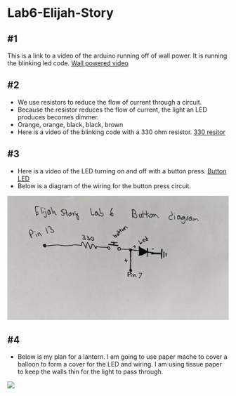 # Lab6-Elijah-Story
 
## #1
This is a link to a video of the arduino running off of wall power. It is running the blinking led code.
[Wall powered video](https://photos.app.goo.gl/CHZoEDzRAf6q8swK9)

## #2
- We use resistors to reduce the flow of current through a circuit.
- Because the resistor reduces the flow of current, the light an LED produces becomes dimmer.
- Orange, orange, black, black, brown
- Here is a video of the blinking code with a 330 ohm resistor. [330 resitor](https://photos.app.goo.gl/ZR5wpno869bxR38Q9)

## #3
- Here is a video of the LED turning on and off with a button press. [Button LED](https://photos.app.goo.gl/QXfSZPQydxC5HqB19)
- Below is a diagram of the wiring for the button press circuit.
<img src="images/button-diagram.jpg" width = 640>

## #4
- Below is my plan for a lantern. I am going to use paper mache to cover a balloon to form a cover for the LED and wiring. I am using tissue paper to keep the walls thin for the light to pass through.
<img src="images/lantren-design.jpg" height = 640>
